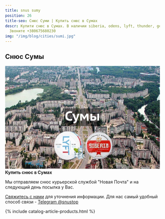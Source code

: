 ```yaml
---
title: snus sumy
position: 26
title-seo: Снюс Суми | Купить снюс в Сумах
descr: Купити снюс в Сумах. В наличии siberia, odens, lyft, thunder, general и другие.
  Звоните +380675680230
img: "/img/blog/cities/sumi.jpg"
---
```


<section class="mb-4">
	<h1>Снюс Сумы</h1>
	<div class="row">
		<div class="col-md-7">
			<img class="img-fluid" src="/img/blog/cities/sumi.jpg" alt="Снюс в Сумах">
		</div>
		<div class="col-md-5">
			<strong>Купить снюс в Сумах</strong>
			<p>Мы отправляем снюс курьерской службой "Новая Почта" и на следующий день посылка у Вас.</p>
			<p><a href="#contactModal" data-toggle="modal" data-target="#contactModal">Свяжитесь с нами</a> для уточнения информации. Для нас самый удобный способ связи - <a href="//t.me/snustop" target="_blank" title="Telegram"><i class="icon-telegram"></i>Telegram @snustop</a></p>
		</div>
	</div>
</section>

{% include catalog-article-products.html %}